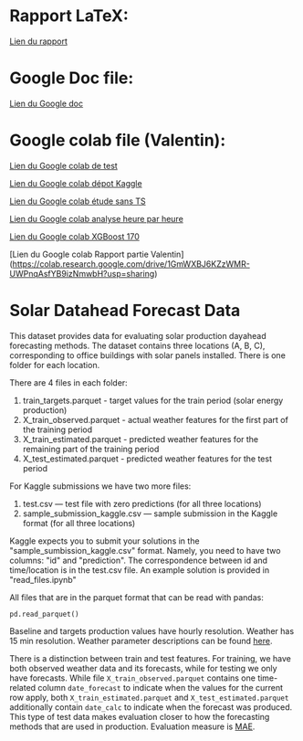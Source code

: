 # Rapport LaTeX: 

[Lien du rapport](https://www.overleaf.com/2942188165ppvhmyjptyxq#ea4a8b)

# Google Doc file:

[Lien du Google doc](https://docs.google.com/document/d/1HqctPEYCdJXFtMEsj8JrUAaVhz6qA8VkSL6zdqUSfrs/edit?usp=sharing)

# Google colab file (Valentin):

[Lien du Google colab de test](https://colab.research.google.com/drive/11yQYJJiiXjr2ZB4mD-PZoiRMpRZ6ajNQ?usp=sharing)

[Lien du Google colab dépot Kaggle](https://colab.research.google.com/drive/1eLPQoJ8eKEKOLXDn7_LADMFoXpte3anO?usp=sharing)

[Lien du Google colab étude sans TS](https://colab.research.google.com/drive/1bMi9gyoiIkMLv2NDGDHLrlxDz2Ykbf5e#scrollTo=4nl1rTLkQgsv)

[Lien du Google colab analyse heure par heure](https://colab.research.google.com/drive/1koqf9g9t5JexdVAuAvjwyCN8CiMBCkki?usp=sharing)

[Lien du Google colab XGBoost 170](https://colab.research.google.com/drive/16FTpI4JkbT4s9JRzNp7lxiy6aJ5I89PK?usp=sharing)

[Lien du Google colab Rapport partie Valentin]
(https://colab.research.google.com/drive/1GmWXBJ6KZzWMR-UWPnqAsfYB9izNmwbH?usp=sharing)

# Solar Datahead Forecast Data

This dataset provides data for evaluating solar production dayahead forecasting methods.
The dataset contains three locations (A, B, C), corresponding to office buildings with solar panels installed.
There is one folder for each location.

There are 4 files in each folder:

1. train_targets.parquet - target values for the train period (solar energy production)
2. X_train_observed.parquet - actual weather features for the first part of the training period
2. X_train_estimated.parquet - predicted weather features for the remaining part of the training period
2. X_test_estimated.parquet - predicted weather features for the test period

For Kaggle submissions we have two more files: 
1. test.csv — test file with zero predictions (for all three locations)
2. sample_submission_kaggle.csv — sample submission in the Kaggle format (for all three locations)

Kaggle expects you to submit your solutions in the "sample_sumbission_kaggle.csv" format. Namely, you need to have two columns: "id" and "prediction".
The correspondence between id and time/location is in the test.csv file. An example solution is provided in "read_files.ipynb"

All files that are in the parquet format that can be read with pandas:
```shell
pd.read_parquet()
```

Baseline and targets production values have hourly resolution.
Weather has 15 min resolution.
Weather parameter descriptions can be found [here](https://www.meteomatics.com/en/api/available-parameters/alphabetic-list/).

There is a distinction between train and test features.
For training, we have both observed weather data and its forecasts, while for testing we only have forecasts.
While file `X_train_observed.parquet` contains one time-related column `date_forecast` to indicate when the values for the current row apply,
both `X_train_estimated.parquet` and  `X_test_estimated.parquet` additionally contain `date_calc` to indicate when the forecast was produced.
This type of test data makes evaluation closer to how the forecasting methods that are used in production.
Evaluation measure is [MAE](https://en.wikipedia.org/wiki/Mean_absolute_error).
